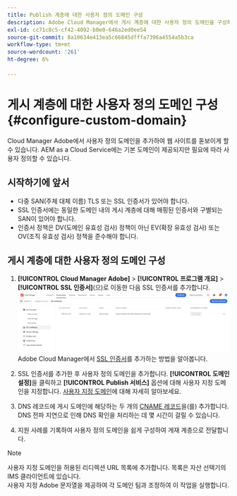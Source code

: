 ```yaml
---
title: Publish 계층에 대한 사용자 정의 도메인 구성
description: Adobe Cloud Manager에서 게시 계층에 대한 사용자 정의 도메인을 구성하는 방법을 알아봅니다.
exl-id: cc71c8c5-cf42-4092-b0e0-646a2ed0ee54
source-git-commit: 8a10634e413ea5c66845dfffa7396a4554a5b3ca
workflow-type: tm+mt
source-wordcount: '261'
ht-degree: 6%

---
```


# 게시 계층에 대한 사용자 정의 도메인 구성{#configure-custom-domain}

Cloud Manager Adobe에서 사용자 정의 도메인을 추가하여 웹 사이트를 돋보이게 할 수 있습니다. AEM as a Cloud Service에는 기본 도메인이 제공되지만 필요에 따라 사용자 정의할 수 있습니다.

## 시작하기에 앞서

* 다중 SAN(주체 대체 이름) TLS 또는 SSL 인증서가 있어야 합니다.
* SSL 인증서에는 동일한 도메인 내의 게시 계층에 대해 매핑된 인증서와 구별되는 SAN이 있어야 합니다.
* 인증서 정책은 DV(도메인 유효성 검사) 정책이 아닌 EV(확장 유효성 검사) 또는 OV(조직 유효성 검사) 정책을 준수해야 합니다.


## 게시 계층에 대한 사용자 정의 도메인 구성

1. **[!UICONTROL Cloud Manager Adobe]** > **[!UICONTROL 프로그램 개요]** > **[!UICONTROL SSL 인증서]**(으)로 이동한 다음 SSL 인증서를 추가합니다.
   ![이미지](/help/assets/assets/ssl-certificate.png)
Adobe Cloud Manager에서 [SSL 인증서](/help/implementing/cloud-manager/managing-ssl-certifications/add-ssl-certificate.md)를 추가하는 방법을 알아봅니다.

1. SSL 인증서를 추가한 후 사용자 정의 도메인을 추가합니다. **[!UICONTROL 도메인 설정]**&#x200B;을 클릭하고 **[!UICONTROL Publish 서비스]** 옵션에 대해 사용자 지정 도메인을 지정합니다.
[사용자 지정 도메인](/help/implementing/cloud-manager/custom-domain-names/add-custom-domain-name.md)에 대해 자세히 알아보세요.

1. DNS 레코드에 게시 도메인에 해당하는 두 개의 [CNAME 레코드](/help/implementing/cloud-manager/custom-domain-names/add-custom-domain-name.md)을(를) 추가합니다.
DNS 전파 지연으로 인해 DNS 확인을 처리하는 데 몇 시간이 걸릴 수 있습니다.

1. 지원 사례를 기록하여 사용자 정의 도메인을 쉽게 구성하여 게재 계층으로 전달합니다.

>[!NOTE]
>
>사용자 지정 도메인을 허용된 리디렉션 URL 목록에 추가합니다. 목록은 자산 선택기의 IMS 클라이언트에 있습니다.<br>사용자 지정 Adobe 문자열을 제공하여 각 도메인 팀과 조정하여 이 작업을 실행합니다.
